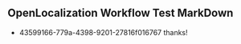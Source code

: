 ## OpenLocalization Workflow Test MarkDown
* 43599166-779a-4398-9201-27816f016767 thanks!

<!--HONumber=Jul16_HO3-->


